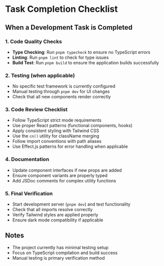 # Task Completion Checklist

## When a Development Task is Completed

### 1. Code Quality Checks
- **Type Checking**: Run `pnpm typecheck` to ensure no TypeScript errors
- **Linting**: Run `pnpm lint` to check for type issues
- **Build Test**: Run `pnpm build` to ensure the application builds successfully

### 2. Testing (when applicable)
- No specific test framework is currently configured
- Manual testing through `pnpm dev` for UI changes
- Check that all new components render correctly

### 3. Code Review Checklist
- Follow TypeScript strict mode requirements
- Use proper React patterns (functional components, hooks)
- Apply consistent styling with Tailwind CSS
- Use the `cn()` utility for className merging
- Follow import conventions with path aliases
- Use Effect.js patterns for error handling when applicable

### 4. Documentation
- Update component interfaces if new props are added
- Ensure component variants are properly typed
- Add JSDoc comments for complex utility functions

### 5. Final Verification
- Start development server (`pnpm dev`) and test functionality
- Check that all imports resolve correctly
- Verify Tailwind styles are applied properly
- Ensure dark mode compatibility if applicable

## Notes
- The project currently has minimal testing setup
- Focus on TypeScript compilation and build success
- Manual testing is primary verification method